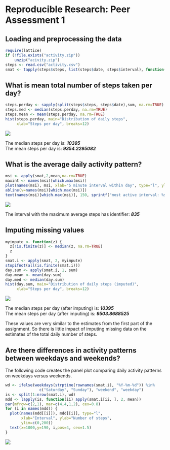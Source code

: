 # Reproducible Research: Peer Assessment 1


## Loading and preprocessing the data


```r
require(lattice)
if (!file.exists("activity.zip"))
    unzip("acivity.zip")
steps <- read.csv("activity.csv")
smat <- tapply(steps$steps, list(steps$date, steps$interval), function(z)z)
```

## What is mean total number of steps taken per day?

```r
steps.perday <- sapply(split(steps$steps, steps$date),sum, na.rm=TRUE)
steps.med <- median(steps.perday, na.rm=TRUE)
steps.mean <- mean(steps.perday, na.rm=TRUE)
hist(steps.perday, main="Distribution of daily steps", 
     xlab="Steps per day", breaks=12)
```

![](PA1_template_files/figure-html/count-1.png) 
  
The median steps per day is: ***10395***  
The mean steps per day is: ***9354.2295082***  

## What is the average daily activity pattern?


```r
msi <- apply(smat,2,mean,na.rm=TRUE)
maxint <- names(msi)[which.max(msi)]
plot(names(msi), msi, xlab="5 minute interval within day", type="l", ylab="average # steps")
abline(v=names(msi)[which.max(msi)])
text(names(msi)[which.max(msi)], 150, sprintf("most active interval: %s", names(msi)[which.max(msi)]), pos=4)
```

![](PA1_template_files/figure-html/daily-1.png) 

The interval with the maximum average steps has identifier: ***835***  

## Imputing missing values

```r
myimpute <- function(z) {
  z[!is.finite(z)] <- median(z, na.rm=TRUE)
  z
}
smat.i <- apply(smat, 2, myimpute)
stopifnot(all(is.finite(smat.i)))
day.sum <- apply(smat.i, 1, sum)
day.mean <- mean(day.sum)
day.med <- median(day.sum)
hist(day.sum, main="Distribution of daily steps (imputed)", 
     xlab="Steps per day", breaks=12)
```

![](PA1_template_files/figure-html/impute-1.png) 

The median steps per day (after imputing) is: ***10395***  
The mean steps per day (after imputing) is: ***9503.8688525***  

These values are very similar to the estimates from the first part of the assignment.  So there is little impact of imputing missing data on the estimates of the total daily number of steps.

## Are there differences in activity patterns between weekdays and weekends?

The following code creates the panel plot comparing daily activity patterns on weekdays versus weekends.


```r
wd <- ifelse(weekdays(strptime(rownames(smat.i), "%Y-%m-%d")) %in% 
               c("Saturday", "Sunday"), "weekend", "weekday")
is <- split(1:nrow(smat.i), wd)
mdd <- lapply(is, function(ii) apply(smat.i[ii, ], 2, mean))
par(mfrow=c(2,1), mar=c(4,4,1,2), cex=0.8)
for (i in names(mdd)) {
  plot(names(mdd[[i]]), mdd[[i]], type="l", 
       xlab="Interval", ylab="Number of steps",
       ylim=c(0,200))
  text(x=1000,y=190, i,pos=4, cex=1.5)
}
```

![](PA1_template_files/figure-html/weekends-1.png) 

